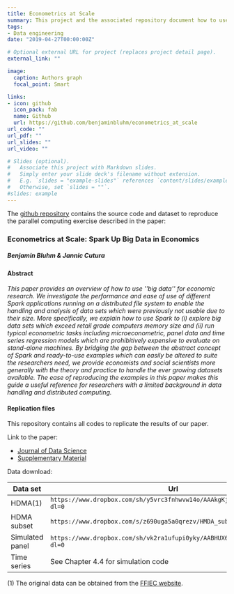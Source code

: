 ```yaml
---
title: Econometrics at Scale
summary: This project and the associated repository document how to used Spark to run several regresion frameworks frequently employed in economics. 
tags:
- Data engineering
date: "2019-04-27T00:00:00Z"

# Optional external URL for project (replaces project detail page).
external_link: ""

image:
  caption: Authors graph
  focal_point: Smart

links:
- icon: github
  icon_pack: fab
  name: Github
  url: https://github.com/benjaminbluhm/econometrics_at_scale
url_code: ""
url_pdf: ""
url_slides: ""
url_video: ""

# Slides (optional).
#   Associate this project with Markdown slides.
#   Simply enter your slide deck's filename without extension.
#   E.g. `slides = "example-slides"` references `content/slides/example-slides.md`.
#   Otherwise, set `slides = ""`.
#slides: example
---
```



The [github repository](https://github.com/benjaminbluhm/econometrics_at_scale) contains the source code and dataset to reproduce the parallel computing exercise described in the paper:

### Econometrics at Scale: Spark Up Big Data in Economics
##### Benjamin Bluhm & Jannic Cutura

#### Abstract
*This paper provides an overview of how to use ''big data'' for economic research. We investigate the performance and ease of use of different Spark applications running on a distributed file system to enable the handling and analysis of data sets which were previously not usable due to their size. More specifically, we explain how to use Spark to (i) explore big data sets which exceed retail grade computers memory size and (ii) run typical econometric tasks including microeconometric, panel data and time series regression models which are prohibitively expensive to evaluate on stand-alone machines. By bridging the gap between the abstract concept of Spark and ready-to-use examples which can easily be altered to suite the researchers need, we provide economists and social scientists more generally with the theory and practice to handle the ever growing datasets available. The ease of reproducing the examples in this paper makes this guide a useful reference for researchers with a limited background in data handling and distributed computing.*

#### Replication files
This repository contains all codes to replicate the results of our paper. 

Link to the paper: 
 - [Journal of Data Science]()
 - [Supplementary Material](https://github.com/benjaminbluhm/econometrics_at_scale/blob/master/supplementary_material/supplementary_material.pdf)

Data download: 

| Data set        | Url                                                                          |
|-----------------|------------------------------------------------------------------------------|
| HDMA(1)           |  `https://www.dropbox.com/sh/y5vrc3fnhwvw14o/AAAkgKja5YVpTT2vSUM0dW6-a?dl=0` |
| HDMA subset     |  `https://www.dropbox.com/s/z690uga5a0qrezv/HMDA_subsample.csv?dl=0`         |    
| Simulated panel |  `https://www.dropbox.com/sh/vk2ra1ufupi0yky/AABHUX6FZxIOWdk9LMnNTy5ea?dl=0` |
| Time series     |  See Chapter 4.4 for simulation code                                         |


(1) The original data can be obtained from the [FFIEC website](https://www.consumerfinance.gov/data-research/hmda/explore).